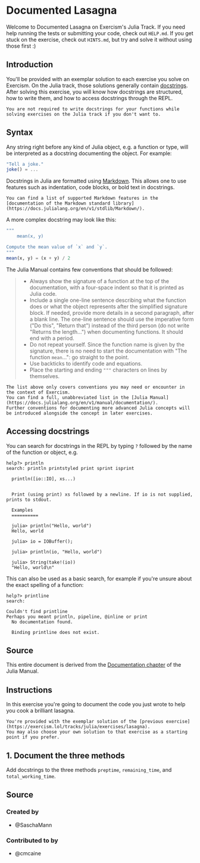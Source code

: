 # Documented Lasagna

Welcome to Documented Lasagna on Exercism's Julia Track.
If you need help running the tests or submitting your code, check out `HELP.md`.
If you get stuck on the exercise, check out `HINTS.md`, but try and solve it without using those first :)

## Introduction

You'll be provided with an exemplar solution to each exercise you solve on Exercism.
On the Julia track, those solutions generally contain [docstrings](https://en.wikipedia.org/wiki/Docstring).
After solving this exercise, you will know how docstrings are structured, how to write them, and how to access docstrings through the REPL.

~~~~exercism/note
You are not required to write docstrings for your functions while solving exercises on the Julia track if you don't want to.
~~~~

## Syntax

Any string right before any kind of Julia object, e.g. a function or type, will be interpreted as a docstring documenting the object.
For example:

```julia
"Tell a joke."
joke() = ...
```

Docstrings in Julia are formatted using [Markdown](https://en.wikipedia.org/wiki/Markdown).
This allows one to use features such as indentation, code blocks, or bold text in docstrings.

~~~~exercism/note
You can find a list of supported Markdown features in the [documentation of the Markdown standard library](https://docs.julialang.org/en/v1/stdlib/Markdown/).
~~~~

A more complex docstring may look like this:

````julia
"""
    mean(x, y)

Compute the mean value of `x` and `y`.
"""
mean(x, y) = (x + y) / 2
````

The Julia Manual contains few conventions that should be followed:

> - Always show the signature of a function at the top of the documentation, with a four-space indent so that it is printed as Julia code.
> - Include a single one-line sentence describing what the function does or what the object represents after the simplified signature block.
>    If needed, provide more details in a second paragraph, after a blank line.
>    The one-line sentence should use the imperative form ("Do this", "Return that") instead of the third person (do not write "Returns the length...") when documenting functions.
>    It should end with a period.
> - Do not repeat yourself.
>    Since the function name is given by the signature, there is no need to start the documentation with "The function `mean`...": go straight to the point.
> - Use backticks to identify code and equations.
> - Place the starting and ending `"""` characters on lines by themselves.

~~~~exercism/note
The list above only covers conventions you may need or encounter in the context of Exercism.
You can find a full, unabbreviated list in the [Julia Manual](https://docs.julialang.org/en/v1/manual/documentation/).
Further conventions for documenting more advanced Julia concepts will be introduced alongside the concept in later exercises.
~~~~

## Accessing docstrings

You can search for docstrings in the REPL by typing `?` followed by the name of the function or object, e.g.

```julia-repl
help?> println
search: println printstyled print sprint isprint

  println([io::IO], xs...)


  Print (using print) xs followed by a newline. If io is not supplied, prints to stdout.

  Examples
  ==========

  julia> println("Hello, world")
  Hello, world

  julia> io = IOBuffer();

  julia> println(io, "Hello, world")

  julia> String(take!(io))
  "Hello, world\n"
```

This can also be used as a basic search, for example if you're unsure about the exact spelling of a function:

```julia-repl
help?> printline
search:

Couldn't find printline
Perhaps you meant println, pipeline, @inline or print
  No documentation found.

  Binding printline does not exist.
```

## Source

This entire document is derived from the [Documentation chapter](https://docs.julialang.org/en/v1/manual/documentation/) of the Julia Manual.

## Instructions

In this exercise you're going to document the code you just wrote to help you cook a brilliant lasagna.

~~~~exercism/note
You're provided with the exemplar solution of the [previous exercise](https://exercism.lol/tracks/julia/exercises/lasagna).
You may also choose your own solution to that exercise as a starting point if you prefer.
~~~~

## 1. Document the three methods

Add docstrings to the three methods `preptime`, `remaining_time`, and `total_working_time`.

## Source

### Created by

- @SaschaMann

### Contributed to by

- @cmcaine